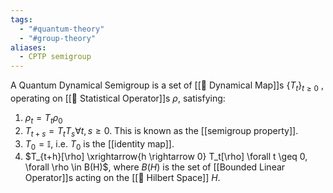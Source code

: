 ```yaml
---
tags:
  - "#quantum-theory"
  - "#group-theory"
aliases:
  - CPTP semigroup
---
```

A Quantum Dynamical Semigroup is a set of [[📘 Dynamical Map]]s $\{ T_t \}_{t \geq 0}$ , operating on [[📘 Statistical Operator]]s $\rho$, satisfying:
1. $\rho_t = T_t \rho_0$
2. $T_{t+s} = T_tT_s \forall t,s \geq 0$. This is known as the [[semigroup property]].
3. $T_0 = \mathbb{I}$, i.e. $T_0$ is the [[identity map]].
4. $T_{t+h}[\rho] \xrightarrow{h \rightarrow 0} T_t[\rho] \forall t \geq 0, \forall \rho \in B(H)$, where $B(H)$ is the set of [[Bounded Linear Operator]]s acting on the [[📘 Hilbert Space]] $H$.
